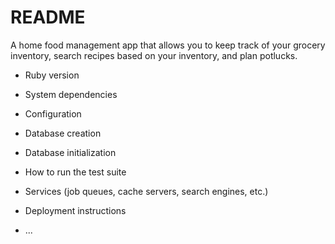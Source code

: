 # README

A home food management app that allows you to keep track of your grocery inventory, search recipes based on your inventory, and plan potlucks.


* Ruby version

* System dependencies

* Configuration

* Database creation

* Database initialization

* How to run the test suite

* Services (job queues, cache servers, search engines, etc.)

* Deployment instructions

* ...
